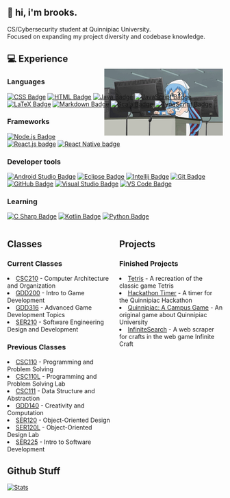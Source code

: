 ## 🚀 hi, i'm brooks.

CS/Cybersecurity student at Quinnipiac University.
<br/>Focused on expanding my project diversity and codebase knowledge.

## 💻 Experience

### Languages

[![CSS Badge](https://img.shields.io/badge/css3-%231572B6.svg?style=flat&logo=css3&logoColor=white)](https://wikipedia.org/wiki/CSS)
[![HTML Badge](https://img.shields.io/badge/html5-%23E34F26.svg?style=flat&logo=html5&logoColor=white)](https://wikipedia.org/wiki/HTML)
[![Java Badge](https://img.shields.io/badge/java-3a75b0?style=flat&logo=java&logoColor=white)](https://www.java.com/en/download/help/whatis_java.html)
[![JavaScript Badge](https://img.shields.io/badge/javascript-F7DF1E?style=flat&logo=javascript&logoColor=black)](https://wikipedia.org/wiki/JavaScript)
[![LaTeX Badge](https://img.shields.io/badge/latex-008080?style=flat&logo=latex&logoColor=white)](https://www.latex-project.org/about/)
[![Markdown Badge](https://img.shields.io/badge/markdown-000000?style=flat&logo=markdown&logoColor=white)](https://www.markdownguide.org/)
[![Scala Badge](https://img.shields.io/badge/scala-DC322F?style=flat&logo=scala&logoColor=white)](https://www.scala-lang.org/)
[![TypeScript Badge](https://img.shields.io/badge/typescript-007ACC?style=flat&logo=typescript&logoColor=white)](https://www.typescriptlang.org/)

<img align="right" src=".github/assets/anime.gif" width="55%" height="55%" style="margin-top: -105px;" />

### Frameworks

[![Node.js Badge](https://img.shields.io/badge/node.js-6DA55F?style=flat&logo=node.js&logoColor=white)](https://nodejs.org/)
[![React.js badge](https://img.shields.io/badge/react.js-20232A?style=flat&logo=react&logoColor=61DAFB)](https://react.dev/)
[![React Native badge](https://img.shields.io/badge/react%20native-20232A?style=flat&logo=react&logoColor=61DAFB)](https://react.dev/)

### Developer tools

[![Android Studio Badge](https://img.shields.io/badge/android%20studio-3DDC84?style=flat&logo=android%20studio&logoColor=white)](https://developer.android.com/studio)
[![Eclipse Badge](https://img.shields.io/badge/eclipse-2C2255?style=flat&logo=eclipse&logoColor=white)](https://www.eclipse.org/)
[![Intellij Badge](https://img.shields.io/badge/intellij-000000?style=flat&logo=intellij%20idea&logoColor=white)](https://www.jetbrains.com/idea/)
[![Git Badge](https://img.shields.io/badge/git-F05032?style=flat&logo=git&logoColor=white)](https://git-scm.com/)
[![GitHub Badge](https://img.shields.io/badge/github-181717?style=flat&logo=github&logoColor=white)](https://github.com/)
[![Visual Studio Badge](https://img.shields.io/badge/visual%20studio-5C2D91?style=flat&logo=visual%20studio&logoColor=white)](https://dotnet.microsoft.com/en-us/languages/csharp)
[![VS Code Badge](https://img.shields.io/badge/vscode-007ACC?style=flat&logo=visual%20studio%20code&logoColor=white)](https://dotnet.microsoft.com/en-us/languages/csharp)

### Learning

[![C Sharp Badge](https://img.shields.io/badge/csharp-A37CDF?style=flat&logo=csharp&logoColor=white)](https://dotnet.microsoft.com/en-us/languages/csharp)
[![Kotlin Badge](https://img.shields.io/badge/kotlin-7f52ff?style=flat&logo=kotlin&logoColor=white)](https://kotlinlang.org/)
[![Python Badge](https://img.shields.io/badge/python-3776AB?style=flat&logo=python&logoColor=white)](https://www.python.org/)

<div style="display: flex;">
    <div style="flex: 1; margin-right: 20px;">
        <h2>Classes</h2>
            <h3>Current Classes</h3>
                <li><a href="https://github.com/bjaxqq/CSC210">CSC210</a> - Computer Architecture and Organization</li>
                <li><a href="https://github.com/bjaxqq/GDD200">GDD200</a> - Intro to Game Development</li>
                <li><a href="https://github.com/bjaxqq/GDD316">GDD316</a> - Advanced Game Development Topics</li>
                <li><a href="https://github.com/bjaxqq/SER210">SER210</a> - Software Engineering Design and Development</li>
            <h3>Previous Classes</h3>
                <li><a href="https://github.com/bjaxqq/CSC110">CSC110</a> - Programming and Problem Solving</li>
                <li><a href="https://github.com/bjaxqq/CSC110L">CSC110L</a> - Programming and Problem Solving Lab</li>
                <li><a href="https://github.com/bjaxqq/CSC111">CSC111</a> - Data Structure and Abstraction</li>
                <li><a href="https://github.com/bjaxqq/GDD140">GDD140</a> - Creativity and Computation</li>
                <li><a href="https://github.com/bjaxqq/SER120">SER120</a> - Object-Oriented Design</li>
                <li><a href="https://github.com/bjaxqq/SER120L">SER120L</a> - Object-Oriented Design Lab</li>
                <li><a href="https://github.com/bjaxqq/SER225">SER225</a> - Intro to Software Development</li>
    </div>
    <div style="flex: 1;">
        <h2>Projects</h2>
            <h3>Finished Projects</h3>
                <li><a href="https://github.com/bjaxqq/tetris">Tetris</a> - A recreation of the classic game Tetris</li>
                <li><a href="https://github.com/jubck/jubck.github.io">Hackathon Timer</a> - A timer for the Quinnipiac Hackathon</li>
                <li><a href="https://a-r-t.github.io/SER225-Project-Website/semesters/fall2023/teams/art">Quinnipiac: A Campus Game</a> - An original game about Quinnipiac University</li>
                <li><a href="https://github.com/bjaxqq/InfiniteSearch">InfiniteSearch</a> - A web scraper for crafts in the web game Infinite Craft</li>
    </div>
</div>

## Github Stuff

[![Stats](https://github-readme-stats.vercel.app/api?username=bjaxqq&theme=nord&show_icons=true)](https://github.com/anuraghazra/github-readme-stats)